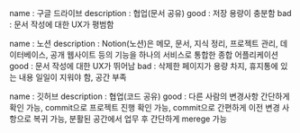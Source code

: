 name : 구글 드라이브
description : 협업(문서 공유)
good : 저장 용량이 충분함 
bad : 문서 작성에 대한 UX가 평범함

name : 노션
description : Notion(노션)은 메모, 문서, 지식 정리, 프로젝트 관리, 데이터베이스, 공개 웹사이트 등의 기능을 하나의 서비스로 통합한 종합 어플리케이션
good : 문서 작성에 대한 UX가 뛰어남
bad : 삭제한 페이지가 용량 차지, 휴지통에 있는 내용 일일이 지워야 함, 공간 부족

name : 깃허브
description : 협업(코드 공유)
good : 다른 사람의 변경사항 간단하게 확인 가능, commit으로 프로젝트 진행 확인 가능, commit으로 간편하게 이전 변경 사항으로 복귀 가능, 분활된 공간에서 업무 후 간단하게 merege 가능
